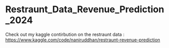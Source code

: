 # Restraunt_Data_Revenue_Prediction_2024

Check out my kaggle contirbution on the restraunt data : https://www.kaggle.com/code/naniruddhan/restraunt-revenue-prediction

